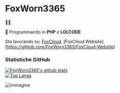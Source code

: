 # FoxWorn3365

🏳️‍🌈

🔭 Programmando in **PHP** e **LOLCODE**

Sto lavorando su: [FoxCloud](https://github.com/FoxWorn3365/Cloud), [FoxCloud Website][https://github.com/FoxWorn3365/FoxCloud-Website)

### Statistiche GitHub
[![FoxWorn3365's github stats](https://github-readme-stats.vercel.app/api?username=FoxWorn3365)](https://github.com/anuraghazra/github-readme-stats) <br>
[![Top Langs](https://github-readme-stats.vercel.app/api/top-langs/?username=FoxWorn3365&layout=compact)](https://github.com/anuraghazra/github-readme-stats)

![immagine](https://camo.githubusercontent.com/d7d9f57cd5be65bdcdf414c5acaa13ec9a04b2d9085c881cc98915071de8ec24/68747470733a2f2f7379726d612e66636f736d612e69742f66696c652f7267625f6c65642f736166652f42454c4c495353494d492e706e67)
<!--
**FoxWorn3365/FoxWorn3365** is a ✨ _special_ ✨ repository because its `README.md` (this file) appears on your GitHub profile.

Here are some ideas to get you started:

- 🔭 I’m currently working on ...
- 🌱 I’m currently learning ...
- 👯 I’m looking to collaborate on ...
- 🤔 I’m looking for help with ...
- 💬 Ask me about ...
- 📫 How to reach me: ...
- 😄 Pronouns: ...
- ⚡ Fun fact: ...
-->
